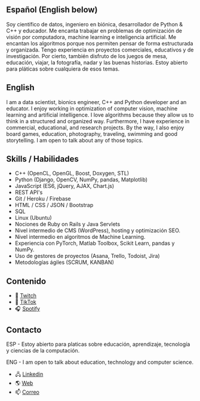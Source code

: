 ## Español (English below)

Soy científico de datos, ingeniero en biónica, desarrollador de Python & C++ y educador. Me encanta trabajar en problemas de optimización de visión por computadora, machine learning e inteligencia artificial. Me encantan los algoritmos porque nos permiten pensar de forma estructurada y organizada. Tengo experiencia en proyectos comerciales, educativos y de investigación. Por cierto, también disfruto de los juegos de mesa, educación, viajar, la fotografía, nadar y las buenas historias. Estoy abierto para pláticas sobre cualquiera de esos temas.

## English 

I am a data scientist, bionics engineer, C++ and Python developer and an educator. I enjoy working in optimization of computer vision, machine learning and artificial intelligence. I love algorithms because they allow us to think in a structured and organized way. Furthermore, I have experience in commercial, educational, and research projects. By the way, I also enjoy board games, education, photography, traveling, swimming and good storytelling. I am open to talk about any of those topics.

## Skills / Habilidades

- C++ (OpenCL, OpenGL, Boost, Doxygen, STL)
- Python (Django, OpenCV, NumPy, pandas, Matplotlib)
- JavaScript (ES6, jQuery, AJAX, Chart.js)
- REST API's
- Git / Heroku / Firebase
- HTML / CSS / JSON / Bootstrap
- SQL
- Linux (Ubuntu)
- Nociones de Ruby on Rails y Java Servlets
- Nivel intermedio de CMS (WordPress), hosting y optimización SEO.
- Nivel intermedio en algoritmos de Machine Learning.
- Experiencia con PyTorch, Matlab Toolbox, Scikit Learn, pandas y NumPy.
- Uso de gestores de proyectos (Asana, Trello, Todoist, Jira)
- Metodologías ágiles (SCRUM, KANBAN)

## Contenido

- 🔴 [Twitch](https://www.twitch.tv/marianoogalgoritmos)
- 🎵 [TikTok](https://www.tiktok.com/@marianoog_)
- 🎧 [Spotify](https://open.spotify.com/show/0bjv8Radkjm1tBX0B4jtiE)

## Contacto

ESP - Estoy abierto para platicas sobre educación, aprendizaje, tecnología y ciencias de la computación.

ENG - I am open to talk about education, technology and computer science.

- 🖧 [Linkedin](https://www.linkedin.com/in/marianoog)
- 🌎 [Web](https://marianoog.com/contacto)
- 📫 [Correo](contacto@marianoog.com)
